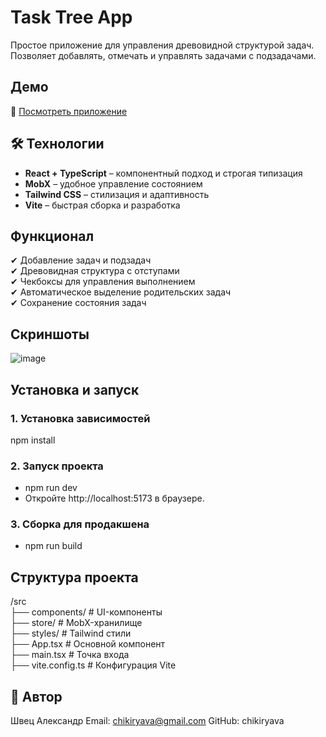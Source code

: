 # Task Tree App  

Простое приложение для управления древовидной структурой задач. Позволяет добавлять, отмечать и управлять задачами с подзадачами.  

## Демо  
🔗 [Посмотреть приложение](https://todo-list-task-gamma.vercel.app/)

## 🛠 Технологии  
- **React + TypeScript** – компонентный подход и строгая типизация  
- **MobX** – удобное управление состоянием  
-  **Tailwind CSS** – стилизация и адаптивность  
-  **Vite** – быстрая сборка и разработка  

##  Функционал  
✔ Добавление задач и подзадач  
✔ Древовидная структура с отступами  
✔ Чекбоксы для управления выполнением  
✔ Автоматическое выделение родительских задач  
✔ Сохранение состояния задач  

##  Скриншоты  
![image](https://github.com/user-attachments/assets/99a602ea-5939-4e7b-9f47-f18397c268ff)

##  Установка и запуск  

###  1. Установка зависимостей  
npm install
###  2. Запуск проекта
- npm run dev
- Откройте http://localhost:5173 в браузере.

###  3. Сборка для продакшена
- npm run build
##  Структура проекта
/src  
 ├── components/      # UI-компоненты  
 ├── store/           # MobX-хранилище  
 ├── styles/          # Tailwind стили  
 ├── App.tsx          # Основной компонент  
 ├── main.tsx         # Точка входа  
 ├── vite.config.ts   # Конфигурация Vite  
## 📝 Автор
Швец Александр
Email: chikiryava@gmail.com
GitHub: chikiryava
